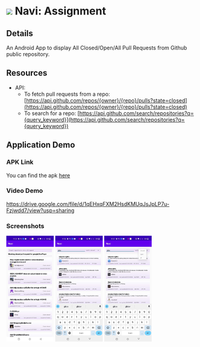 # <img src="https://upload.wikimedia.org/wikipedia/commons/e/e2/Navi_Logo.png" height="30"/>  Navi: Assignment

## Details

An Android App to display All Closed/Open/All Pull Requests from Github public
repository.

## Resources

- API: 
  - To fetch pull requests from a repo: [https://api.github.com/repos/{owner}/{repo}/pulls?state=closed](https://api.github.com/repos/{owner}/{repo}/pulls?state=closed)
  - To search for a repo: [https://api.github.com/search/repositories?q={query_keyword}](https://api.github.com/search/repositories?q={query_keyword})

## Application Demo

### APK Link

You can find the apk [here](https://github.com/sprakhar101/Navi/raw/main/docs/app-debug.apk) 

### Video Demo

https://drive.google.com/file/d/1qEHxqFXM2HsdKMUqJsJpLP7u-Fzjwdd7/view?usp=sharing

### Screenshots
<img src="/docs/1.jpeg" width="25%"/>    <img src="/docs/2.jpeg" width="25%"/>     <img src="/docs/3.jpeg" width="25%"/>
